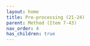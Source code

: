 ```yaml
---
layout: home
title: Pre-processing (21-24)
parent: Method (Item 7-43)
nav_order: 4
has_children: true
---
```

